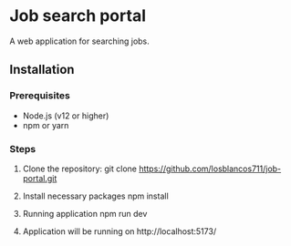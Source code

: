 # Job search portal

A web application for searching jobs.

## Installation

### Prerequisites

- Node.js (v12 or higher)
- npm or yarn

### Steps

1. Clone the repository:
   git clone https://github.com/losblancos711/job-portal.git

2. Install necessary packages
   npm install

3. Running application
   npm run dev

4. Application will be running on
   http://localhost:5173/

